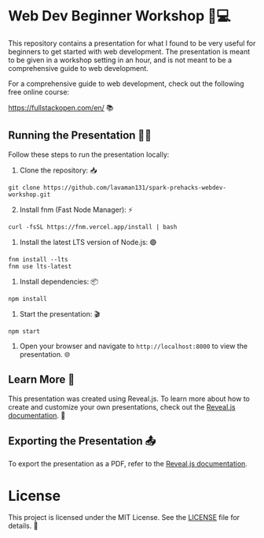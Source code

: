 # Web Dev Beginner Workshop 🚀💻

This repository contains a presentation for what I found to be very useful for beginners to get started with web development. The presentation is meant to be given in a workshop setting in an hour, and is not meant to be a comprehensive guide to web development.

For a comprehensive guide to web development, check out the following free online course:

https://fullstackopen.com/en/ 📚

## Running the Presentation 🏃‍♂️

Follow these steps to run the presentation locally:

1. Clone the repository: 📥
  
```
git clone https://github.com/lavaman131/spark-prehacks-webdev-workshop.git
```

2. Install fnm (Fast Node Manager): ⚡

```
curl -fsSL https://fnm.vercel.app/install | bash
```

1. Install the latest LTS version of Node.js: 🟢

```
fnm install --lts
fnm use lts-latest
```

1. Install dependencies: 📦

```
npm install
```

1. Start the presentation: 🎬

```
npm start
```

1. Open your browser and navigate to `http://localhost:8000` to view the presentation. 🌐

## Learn More 🧠

This presentation was created using Reveal.js. To learn more about how to create and customize your own presentations, check out the [Reveal.js documentation](https://revealjs.com/). 🎨

## Exporting the Presentation 📤

To export the presentation as a PDF, refer to the [Reveal.js documentation](https://revealjs.com/pdf-export/).

# License

This project is licensed under the MIT License. See the [LICENSE](LICENSE) file for details. 📄
